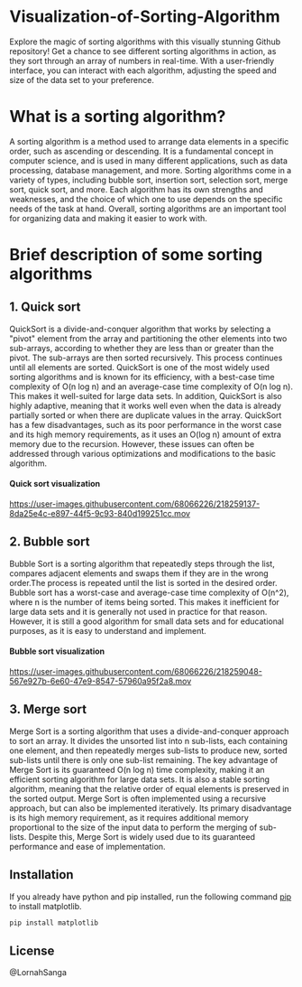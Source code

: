 # Visualization-of-Sorting-Algorithm
Explore the magic of sorting algorithms with this visually stunning Github repository! Get a chance to see different sorting algorithms in action, as they sort through an array of numbers in real-time. With a user-friendly interface, you can interact with each algorithm, adjusting the speed and size of the data set to your preference. 
# What is a sorting algorithm?

A sorting algorithm is a method used to arrange data elements in a specific order, such as ascending or descending. It is a fundamental concept in computer science, and is used in many different applications, such as data processing, database management, and more. Sorting algorithms come in a variety of types, including bubble sort, insertion sort, selection sort, merge sort, quick sort, and more. Each algorithm has its own strengths and weaknesses, and the choice of which one to use depends on the specific needs of the task at hand. Overall, sorting algorithms are an important tool for organizing data and making it easier to work with.

# Brief description of some sorting algorithms
## 1. Quick sort

QuickSort is a divide-and-conquer algorithm that works by selecting a "pivot" element from the array and partitioning the other elements into two sub-arrays, according to whether they are less than or greater than the pivot. The sub-arrays are then sorted recursively. This process continues until all elements are sorted.
QuickSort is one of the most widely used sorting algorithms and is known for its efficiency, with a best-case time complexity of O(n log n) and an average-case time complexity of O(n log n). This makes it well-suited for large data sets. In addition, QuickSort is also highly adaptive, meaning that it works well even when the data is already partially sorted or when there are duplicate values in the array.
QuickSort has a few disadvantages, such as its poor performance in the worst case and its high memory requirements, as it uses an O(log n) amount of extra memory due to the recursion. However, these issues can often be addressed through various optimizations and modifications to the basic algorithm.
#### Quick sort visualization
https://user-images.githubusercontent.com/68066226/218259137-8da25e4c-e897-44f5-9c93-840d199251cc.mov


## 2. Bubble sort

Bubble Sort is a sorting algorithm that repeatedly steps through the list, compares adjacent elements and swaps them if they are in the wrong order.The process is repeated until the list is sorted in the desired order.
Bubble sort has a worst-case and average-case time complexity of O(n^2), where n is the number of items being sorted. This makes it inefficient for large data sets and it is generally not used in practice for that reason. However, it is still a good algorithm for small data sets and for educational purposes, as it is easy to understand and implement.
#### Bubble sort visualization
https://user-images.githubusercontent.com/68066226/218259048-567e927b-6e60-47e9-8547-57960a95f2a8.mov


## 3. Merge sort
Merge Sort is a sorting algorithm that uses a divide-and-conquer approach to sort an array. It divides the unsorted list into n sub-lists, each containing one element, and then repeatedly merges sub-lists to produce new, sorted sub-lists until there is only one sub-list remaining.
The key advantage of Merge Sort is its guaranteed O(n log n) time complexity, making it an efficient sorting algorithm for large data sets. It is also a stable sorting algorithm, meaning that the relative order of equal elements is preserved in the sorted output.
Merge Sort is often implemented using a recursive approach, but can also be implemented iteratively. Its primary disadvantage is its high memory requirement, as it requires additional memory proportional to the size of the input data to perform the merging of sub-lists. Despite this, Merge Sort is widely used due to its guaranteed performance and ease of implementation.


## Installation

If you already have python and pip installed, run the following command [pip](https://pip.pypa.io/en/stable/) to install matplotlib.

```bash
pip install matplotlib
```


## License

@LornahSanga
